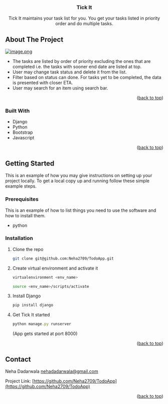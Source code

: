 <div id="top"></div>

<!-- PROJECT LOGO -->
<br />
<div align="center">
<h3 align="center">Tick It</h3>

  <p align="center">
    Tick It maintains your task list for you. You get your tasks listed in priority order and do multiple tasks.
  </p>
</div>


<!-- ABOUT THE PROJECT -->
## About The Project

[![image.png](https://i.postimg.cc/52qyFvtS/image.png)](https://postimg.cc/FYzNMY3Y)
<!-- add ss -->


* The tasks are listed by order of priority excluding the ones that are completed i.e. the tasks with sooner end date are listed at top.
* User may change task status and delete it from the list.
* Filter based on status can done. For tasks yet to be completed, the data is presented with closer ETA.
* User may search for an item using search bar.

<p align="right">(<a href="#top">back to top</a>)</p>



### Built With

* Django
* Python
* Bootstrap
* Javascript

<p align="right">(<a href="#top">back to top</a>)</p>

<!-- GETTING STARTED -->
## Getting Started

This is an example of how you may give instructions on setting up your project locally.
To get a local copy up and running follow these simple example steps.

### Prerequisites

This is an example of how to list things you need to use the software and how to install them.
* python

### Installation

1. Clone the repo
   ```sh
   git clone git@github.com:Neha2709/TodoApp.git
   ```
3. Create virtual environment and activate it
   ```sh
   virtualenvironment <env_name>
   ```
   ```sh
   source <env_name>/scripts/activate
   ```
4. Install Django
   ```js
   pip install django
   ```

4. Get Tick It started
   ```js
   python manage.py runserver 
   ```
   (App gets started at port 8000)

<p align="right">(<a href="#top">back to top</a>)</p>


<!-- CONTACT -->
## Contact

Neha Dadarwala nehadadarwala@gmail.com

Project Link: [https://github.com/Neha2709/TodoApp](https://github.com/Neha2709/TodoApp)

<p align="right">(<a href="#top">back to top</a>)</p>
